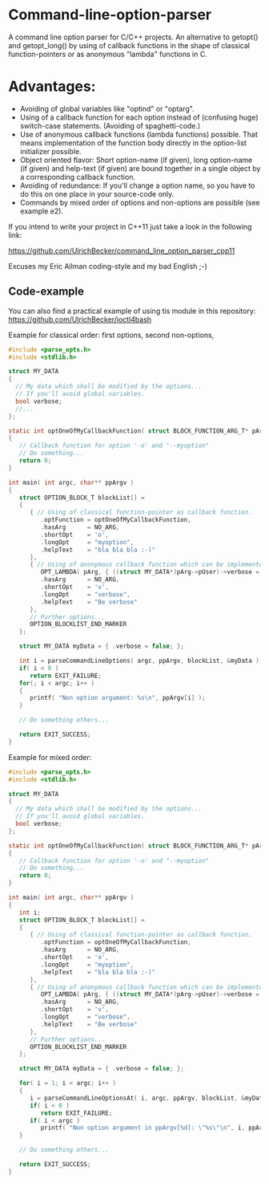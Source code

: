 # Command-line-option-parser
A command line option parser for C/C++ projects.
An alternative to getopt() and getopt_long() by using of callback functions in the shape of
classical function-pointers or as anonymous "lambda" functions in C.

# Advantages:

- Avoiding of global variables like "optind" or "optarg".
- Using of a callback function for each option instead of (confusing huge) switch-case statements. (Avoiding of spaghetti-code.)
- Use of anonymous callback functions (lambda functions) possible.
  That means implementation of the function body directly in the option-list initializer possible.
- Object oriented flavor: Short option-name (if given), long option-name (if given) and help-text (if given)
  are bound together in a single object by a corresponding callback function.
- Avoiding of redundance: If you'll change a option name, so you have to do this on one place in your source-code only.
- Commands by mixed order of options and non-options are possible (see example e2).

If you intend to write your project in C++11 just take a look in the following link:

https://github.com/UlrichBecker/command_line_option_parser_cpp11

Excuses my Eric Allman coding-style and my bad English ;-)

Code-example
------------
You can also find a practical example of using tis module in this repository: 
https://github.com/UlrichBecker/ioctl4bash

Example for classical order: first options, second non-options,
```c
#include <parse_opts.h>
#include <stdlib.h>

struct MY_DATA
{
  // My data which shall be modified by the options...
  // If you'll avoid global variables.
  bool verbose;
  //...
};

static int optOneOfMyCallbackFunction( struct BLOCK_FUNCTION_ARG_T* pArg )
{
   // Callback function for option '-o' and "--myoption"
   // Do something...
   return 0;
}

int main( int argc, char** ppArgv )
{
   struct OPTION_BLOCK_T blockList[] =
   {
      { // Using of classical function-pointer as callback function.
         .optFunction = optOneOfMyCallbackFunction,
         .hasArg      = NO_ARG,
         .shortOpt    = 'o',
         .longOpt     = "myoption",
         .helpText    = "bla bla bla :-)"
      },
      { // Using of anonymous callback function which can be implemented directly in the initializer.
         OPT_LAMBDA( pArg, { ((struct MY_DATA*)pArg->pUser)->verbose = true; return 0; }),
         .hasArg      = NO_ARG,
         .shortOpt    = 'v',
         .longOpt     = "verbose",
         .helpText    = "Be verbose"
      },
      // Further options...
      OPTION_BLOCKLIST_END_MARKER
   };

   struct MY_DATA myData = { .verbose = false; };

   int i = parseCommandLineOptions( argc, ppArgv, blockList, &myData );
   if( i < 0 )
      return EXIT_FAILURE;
   for(; i < argc; i++ )
   {
      printf( "Non option argument: %s\n", ppArgv[i] );
   }

   // Do something others...

   return EXIT_SUCCESS;
}
```

Example for mixed order:

```c
#include <parse_opts.h>
#include <stdlib.h>

struct MY_DATA
{
  // My data which shall be modified by the options...
  // If you'll avoid global variables.
  bool verbose;
};

static int optOneOfMyCallbackFunction( struct BLOCK_FUNCTION_ARG_T* pArg )
{
   // Callback function for option '-o' and "--myoption"
   // Do something...
   return 0;
}

int main( int argc, char** ppArgv )
{
   int i;
   struct OPTION_BLOCK_T blockList[] =
   {
      { // Using of classical function-pointer as callback function.
         .optFunction = optOneOfMyCallbackFunction,
         .hasArg      = NO_ARG,
         .shortOpt    = 'o',
         .longOpt     = "myoption",
         .helpText    = "bla bla bla :-)"
      },
      { // Using of anonymous callback function which can be implemented directly in the initializer.
         OPT_LAMBDA( pArg, { ((struct MY_DATA*)pArg->pUser)->verbose = true; return 0; }),
         .hasArg      = NO_ARG,
         .shortOpt    = 'v',
         .longOpt     = "verbose",
         .helpText    = "Be verbose"
      },
      // Further options...
      OPTION_BLOCKLIST_END_MARKER
   };

   struct MY_DATA myData = { .verbose = false; };

   for( i = 1; i < argc; i++ )
   {
      i = parseCommandLineOptionsAt( i, argc, ppArgv, blockList, &myData );
      if( i < 0 )
         return EXIT_FAILURE;
      if( i < argc )
         printf( "Non option argument in ppArgv[%d]: \"%s\"\n", i, ppArgv[i] );
   }

   // Do something others...

   return EXIT_SUCCESS;
}
```
